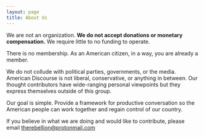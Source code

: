 ```yaml
---
layout: page
title: About Us
---
```

We are not an organization. __We do not accept donations or monetary compensation.__ We require little to no funding to operate.
<p class="message">
There is no membership. As an American citizen, in a way, you are already a member.
</p>
We do not collude with political parties, governments, or the media. American Discourse is not liberal, conservative, or anything in between. Our thought contributors have wide-ranging personal viewpoints but they express themselves outside of this group.

Our goal is simple. Provide a framework for productive conversation so the American people can work together and regain control of our country.

If you believe in what we are doing and would like to contribute, please email therebellion@protonmail.com
